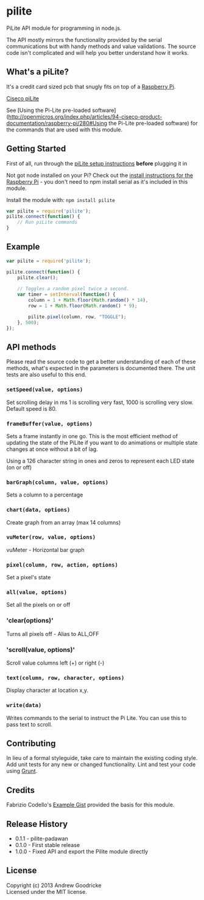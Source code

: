 # pilite

PiLite API module for programming in node.js.

The API mostly mirrors the functionality provided by the serial communications but with handy methods and value validations.  The source code isn't complicated and will help you better understand how it works.

## What's a piLite?
It's a credit card sized pcb that snugly fits on top of a [Raspberry Pi](http://www.raspberrypi.org/faqs).

[Ciseco piLite](http://shop.ciseco.co.uk/pi-lite-lots-of-leds-for-the-raspberry-pi-0805-red/)

See [Using the Pi-Lite pre-loaded software](http://openmicros.org/index.php/articles/94-ciseco-product-documentation/raspberry-pi/280#Using the Pi-Lite pre-loaded software) for the commands that are used with this module.

## Getting Started
First of all, run through the [piLite setup instructions](http://openmicros.org/index.php/articles/94-ciseco-product-documentation/raspberry-pi/283-setting-up-my-raspberry-pi) **before** plugging it in

Not got node installed on your Pi?  Check out the [install instructions for the Raspberry Pi](https://github.com/voodootikigod/node-serialport#raspberry-pi-linux) - you don't need to npm install serial as it's included in this module.

Install the module with: `npm install pilite`

```javascript
var pilite = require('pilite');
pilite.connect(function() {
	// Run piLite commands
}
```

## Example
```javascript
var pilite = require('pilite');

pilite.connect(function() {
	pilite.clear();
	
	// Toggles a random pixel twice a second.
    var timer = setInterval(function() {
        column = 1 + Math.floor(Math.random() * 14),
        row = 1 + Math.floor(Math.random() * 9);

        pilite.pixel(column, row, "TOGGLE");
    }, 500);
});
```

## API methods
Please read the source code to get a better understanding of each of these methods, what's expected in the parameters is documented there.  The unit tests are also useful to this end.

### `setSpeed(value, options)`
Set scrolling delay in ms 1 is scrolling very fast, 1000 is scrolling very slow. Default speed is 80.

### `frameBuffer(value, options)`
Sets a frame instantly in one go.  This is the most efficient method of updating the state of the PiLite if you want to do animations or multiple state changes at once without a bit of lag.

Using a 126 character string in ones and zeros to represent each LED state (on or off)

### `barGraph(column, value, options)`
Sets a column to a percentage

### `chart(data, options)`
Create graph from an array (max 14 columns)

### `vuMeter(row, value, options)`
vuMeter - Horizontal bar graph

### `pixel(column, row, action, options)`
Set a pixel's state

### `all(value, options)`
Set all the pixels on or off

### 'clear(options)'
Turns all pixels off - Alias to ALL,OFF
    
### 'scroll(value, options)'

Scroll value columns left (+) or right (-)

### `text(column, row, character, options)`
Display character at location x,y.

### `write(data)`
Writes commands to the serial to instruct the Pi Lite.  You can use this to pass text to scroll.

## Contributing
In lieu of a formal styleguide, take care to maintain the existing coding style. Add unit tests for any new or changed functionality. Lint and test your code using [Grunt](http://gruntjs.com/).

## Credits
Fabrizio Codello's [Example Gist](https://gist.github.com/Fabryz/6189177) provided the basis for this module.

## Release History
- 0.1.1 - pilite-padawan
- 0.1.0 - First stable release
- 1.0.0 - Fixed API and export the Pilite module directly

## License
Copyright (c) 2013 Andrew Goodricke  
Licensed under the MIT license.
